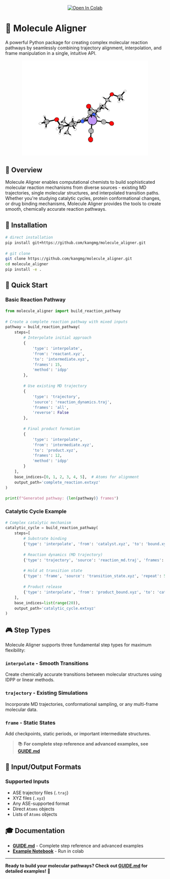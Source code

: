 <p align="center">
  <a href="https://colab.research.google.com/github/kangmg/molecule_aligner/blob/main/example_usage.ipynb" target="_parent">
    <img src="https://colab.research.google.com/assets/colab-badge.svg" alt="Open In Colab"/>
  </a>
</p>

# 🧬 Molecule Aligner

A powerful Python package for creating complex molecular reaction pathways by seamlessly combining trajectory alignment, interpolation, and frame manipulation in a single, intuitive API.

<p align="center">
  <img src="asset/ex.gif" alt="Example GIF" width="400">
</p>



## 🚀 Overview

Molecule Aligner enables computational chemists to build sophisticated molecular reaction mechanisms from diverse sources - existing MD trajectories, single molecular structures, and interpolated transition paths. Whether you're studying catalytic cycles, protein conformational changes, or drug binding mechanisms, Molecule Aligner provides the tools to create smooth, chemically accurate reaction pathways.


## 🔧 Installation

```bash
# direct installation
pip install git+https://github.com/kangmg/molecule_aligner.git

# git clone
git clone https://github.com/kangmg/molecule_aligner.git
cd molecule_aligner
pip install -e .
```


## 🎯 Quick Start

### Basic Reaction Pathway

```python
from molecule_aligner import build_reaction_pathway

# Create a complete reaction pathway with mixed inputs
pathway = build_reaction_pathway(
    steps=[
        # Interpolate initial approach
        {
            'type': 'interpolate',
            'from': 'reactant.xyz',
            'to': 'intermediate.xyz',
            'frames': 15,
            'method': 'idpp'
        },
        
        # Use existing MD trajectory  
        {
            'type': 'trajectory',
            'source': 'reaction_dynamics.traj',
            'frames': 'all',
            'reverse': False
        },
        
        # Final product formation
        {
            'type': 'interpolate', 
            'from': 'intermediate.xyz',
            'to': 'product.xyz',
            'frames': 12,
            'method': 'idpp'
        }
    ],
    base_indices=[0, 1, 2, 3, 4, 5],  # Atoms for alignment
    output_path='complete_reaction.extxyz'
)

print(f"Generated pathway: {len(pathway)} frames")
```

### Catalytic Cycle Example

```python
# Complex catalytic mechanism
catalytic_cycle = build_reaction_pathway(
    steps=[
        # Substrate binding
        {'type': 'interpolate', 'from': 'catalyst.xyz', 'to': 'bound.xyz', 'frames': 20, 'method': 'idpp'},
        
        # Reaction dynamics (MD trajectory)  
        {'type': 'trajectory', 'source': 'reaction_md.traj', 'frames': [100, 300], 'skip': 2},
        
        # Hold at transition state
        {'type': 'frame', 'source': 'transition_state.xyz', 'repeat': 5},
        
        # Product release
        {'type': 'interpolate', 'from': 'product_bound.xyz', 'to': 'catalyst.xyz', 'frames': 15, 'method': 'idpp'}
    ],
    base_indices=list(range(20)),
    output_path='catalytic_cycle.extxyz'
)
```

## 🎮 Step Types

Molecule Aligner supports three fundamental step types for maximum flexibility:

### `interpolate` - Smooth Transitions
Create chemically accurate transitions between molecular structures using IDPP or linear methods.

### `trajectory` - Existing Simulations  
Incorporate MD trajectories, conformational sampling, or any multi-frame molecular data.

### `frame` - Static States
Add checkpoints, static periods, or important intermediate structures.

> 📚 **For complete step reference and advanced examples, see [GUIDE.md](GUIDE.md)**


## 📁 Input/Output Formats

### Supported Inputs
- ASE trajectory files (`.traj`)
- XYZ files (`.xyz`) 
- Any ASE-supported format
- Direct `Atoms` objects
- Lists of `Atoms` objects


## 🎓 Documentation

- **[GUIDE.md](GUIDE.md)** - Complete step reference and advanced examples
- **[Example Notebook](example_usage.ipynb)** - Run in colab


---

**Ready to build your molecular pathways? Check out [GUIDE.md](GUIDE.md) for detailed examples!** 🚀
